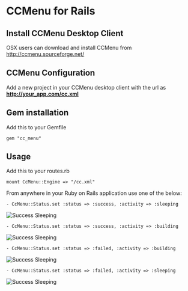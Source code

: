 CCMenu for Rails
================

Install CCMenu Desktop Client
-----------------------------

OSX users can download and install CCMenu from http://ccmenu.sourceforge.net/

CCMenu Configuration
--------------------

Add a new project in your CCMenu desktop client with the url as **http://your_app.com/cc.xml**

Gem installation
----------------

Add this to your Gemfile

    gem "cc_menu"

Usage
-----

Add this to your routes.rb

    mount CcMenu::Engine => "/cc.xml"

From anywhere in your Ruby on Rails application use one of the below:

    - CcMenu::Status.set :status => :success, :activity => :sleeping
![Success Sleeping](https://github.com/unnitallman/cc_menu_rails/blob/master/doc/success_sleeping.png?raw=true)

    - CcMenu::Status.set :status => :success, :activity => :building
![Success Sleeping](https://github.com/unnitallman/cc_menu_rails/blob/master/doc/success_building.png?raw=true)

    - CcMenu::Status.set :status => :failed, :activity => :building
![Success Sleeping](https://github.com/unnitallman/cc_menu_rails/blob/master/doc/failed_building.png?raw=true)

    - CcMenu::Status.set :status => :failed, :activity => :sleeping
![Success Sleeping](https://github.com/unnitallman/cc_menu_rails/blob/master/doc/failed_sleeping.png?raw=true)


